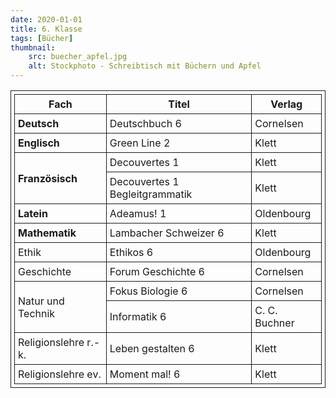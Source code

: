 ```yaml
---
date: 2020-01-01
title: 6. Klasse
tags: [Bücher]
thumbnail: 
    src: buecher_apfel.jpg
    alt: Stockphoto - Schreibtisch mit Büchern und Apfel
---
```

<style>
table, th, td {
  border: 1px solid;
  padding: 5px;
  margin-bottom:15px;
}
</style>

<table>
     <tr>
            <th>Fach</th>
            <th>Titel</th>
            <th>Verlag </th>
        </tr>
        <tr>
            <td style="font-weight:bold">Deutsch</td>
            <td>Deutschbuch 6</td>
            <td>Cornelsen</td>
        </tr>
        <tr>
            <td style="font-weight:bold">Englisch</td>
            <td>Green Line 2</td>
            <td>Klett</td>
        </tr>
        <tr>
            <td style="font-weight:bold" rowspan="2">Französisch</td>
            <td>Decouvertes 1</td>
            <td>Klett</td>
        </tr>
        <tr>
            <td>Decouvertes 1 Begleitgrammatik</td>
            <td>Klett</td>
        </tr>
        <tr>
            <td style="font-weight:bold">Latein</td>
            <td>Adeamus! 1</td>
            <td>Oldenbourg</td>
        </tr>
        <tr>
            <td style="font-weight:bold">Mathematik</td>
            <td>Lambacher Schweizer 6</td>
            <td>Klett</td>
        </tr>
        <tr>
            <td>Ethik</td>
            <td>Ethikos 6</td>
            <td>Oldenbourg</td>
        </tr>
        <tr>
            <td>Geschichte</td>
            <td>Forum Geschichte 6</td>
            <td>Cornelsen</td>
        </tr>
        <tr>
            <td rowspan="2">Natur und Technik</td>
            <td>Fokus Biologie 6</td>
            <td>Cornelsen</td>
        </tr>
        <tr>
            <td>Informatik 6</td>
            <td>C. C. Buchner</td>
        </tr>
        <tr>
            <td>Religionslehre r.-k.</td>
            <td>Leben gestalten 6</td>
            <td>Klett</td>
        </tr>
        <tr>
            <td>Religionslehre ev.</td>
            <td>Moment mal! 6</td>
            <td>Klett</td>
        </tr>
</table>
